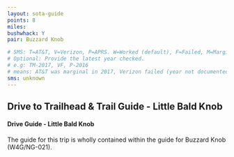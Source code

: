 ```yaml
---
layout: sota-guide
points: 8
miles: 
bushwhack: Y
pair: Buzzard Knob

# SMS: T=AT&T, V=Verizon, P=APRS. W=Worked (default), F=Failed, M=Marginal (some failed).
# Optional: Provide the latest year checked.
# e.g: TM-2017, VF, P-2016
# means: AT&T was marginal in 2017, Verizon failed (year not documented), APRS worked in 2016.
sms: unknown
---
```

Drive to Trailhead & Trail Guide - Little Bald Knob
--------------------------------------------------------
#### Drive Guide - Little Bald Knob

The guide for this trip is wholly contained within the guide for Buzzard Knob (W4G/NG-021).
